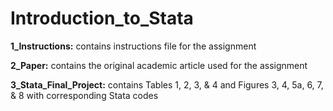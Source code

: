# Introduction_to_Stata

**1_Instructions:** contains instructions file for the assignment  

**2_Paper:** contains the original academic article used for the assignment  

**3_Stata_Final_Project:** contains Tables 1, 2, 3, & 4 and Figures 3, 4, 5a, 6, 7, & 8 with corresponding Stata codes
